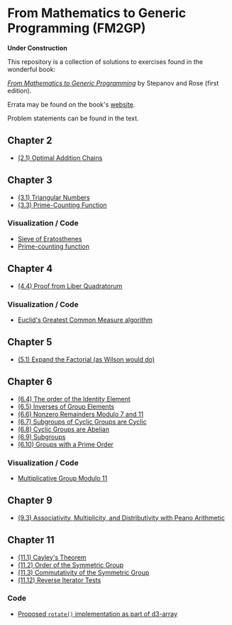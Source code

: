 From Mathematics to Generic Programming (FM2GP)
==========

**Under Construction**

This repository is a collection of solutions to exercises found in the wonderful book:

[_From Mathematics to Generic Programming_](https://www.amazon.com/Mathematics-Generic-Programming-Alexander-Stepanov/dp/0321942043) by Stepanov and Rose (first edition).

Errata may be found on the book's [website](http://www.fm2gp.com/).

Problem statements can be found in the text.

## Chapter 2

* [(2.1) Optimal Addition Chains](https://github.com/bmershon/fm2gp/blob/master/solutions/2_1.pdf)

## Chapter 3

* [(3.1) Triangular Numbers](https://github.com/bmershon/fm2gp/blob/master/solutions/3_1.md)
* [(3.3) Prime-Counting Function](https://github.com/bmershon/fm2gp/blob/master/solutions/3_3.md)


### Visualization / Code

* [Sieve of Eratosthenes](https://bl.ocks.org/bmershon/8bed98a4633d86403e1ca56165cda6da)
* [Prime-counting function](https://bl.ocks.org/bmershon/e15a65d5599870a860de734f2ef09cde)

## Chapter 4

* [(4.4) Proof from Liber Quadratorum](https://github.com/bmershon/fm2gp/blob/master/solutions/4_4.pdf)

### Visualization / Code

* [Euclid's Greatest Common Measure algorithm](https://bl.ocks.org/bmershon/496aa57731fdc6b83b0d7ea8d75cda62)

## Chapter 5

* [(5.1) Expand the Factorial (as Wilson would do)](https://github.com/bmershon/fm2gp/blob/master/solutions/5_1.pdf)

## Chapter 6

* [(6.4) The order of the Identity Element](https://github.com/bmershon/fm2gp/blob/master/solutions/6_4.pdf)
* [(6.5) Inverses of Group Elements](https://github.com/bmershon/fm2gp/blob/master/solutions/6_5.pdf)
* [(6.6) Nonzero Remainders Modulo 7 and 11](https://github.com/bmershon/fm2gp/blob/master/solutions/6_6.pdf)
* [(6.7) Subgroups of Cyclic Groups are Cyclic](https://github.com/bmershon/fm2gp/blob/master/solutions/6_7.pdf)
* [(6.8) Cyclic Groups are Abelian](https://github.com/bmershon/fm2gp/blob/master/solutions/6_8.pdf)
* [(6.9) Subgroups](https://github.com/bmershon/fm2gp/blob/master/solutions/6_9.pdf)
* [(6.10) Groups with a Prime Order](https://github.com/bmershon/fm2gp/blob/master/solutions/6_10.pdf)

### Visualization / Code

* [Multiplicative Group Modulo 11](https://bl.ocks.org/bmershon/7938f064dc2202364cdd52acbd24805d)

## Chapter 9

* [(9.3) Associativity, Multiplicity, and Distributivity with Peano Arithmetic](https://github.com/bmershon/fm2gp/blob/master/solutions/9_3.pdf)

## Chapter 11

* [(11.1) Cayley's Theorem](https://github.com/bmershon/fm2gp/blob/master/solutions/11_1.pdf)
* [(11.2) Order of the Symmetric Group](https://github.com/bmershon/fm2gp/blob/master/solutions/11_2.pdf)
* [(11.3) Commutativity of the Symmetric Group](https://github.com/bmershon/fm2gp/blob/master/solutions/11_3.pdf)
* [(11.12) Reverse Iterator Tests](https://github.com/bmershon/fm2gp/blob/master/solutions/11_12.pdf)

### Code

* [Proposed `rotate()` implementation as part of d3-array](https://github.com/bmershon/d3-array/blob/master/src/rotate.js)
